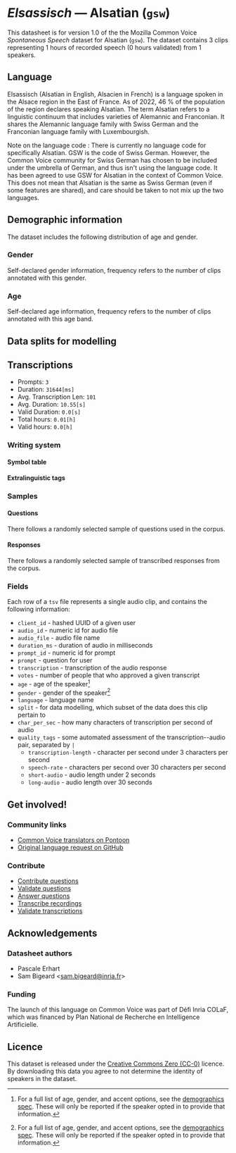 # *Elsassisch* &mdash; Alsatian (`gsw`)
This datasheet is for version 1.0 of the the Mozilla Common Voice *Spontaneous Speech* dataset 
for Alsatian (`gsw`). The dataset contains 3 clips representing 1 hours of recorded
speech (0 hours validated) from 1 speakers.

## Language
<!-- {{LANGUAGE_DESCRIPTION}} -->
<!-- Provide a brief (1-2 paragraph) description of your language -->

Elsassisch (Alsatian in English, Alsacien in French) is a language spoken in the Alsace region in the East of France. As of 2022, 46 % of the population of the region declares speaking Alsatian. The term Alsatian refers to a linguistic continuum that includes varieties of Alemannic and Franconian. It shares the Alemannic language family with Swiss German and the Franconian language family with Luxembourgish.

 Note on the language code : There is currently no language code for specifically Alsatian. GSW is the code of Swiss German. However, the Common Voice community for Swiss German has chosen to be included under the umbrella of German, and thus isn't using the language code. It has been agreed to use GSW for Alsatian in the context of Common Voice. This does not mean that Alsatian is the same as Swiss German (even if some features are shared), and care should be taken to not mix up the two languages.

## Demographic information
The dataset includes the following distribution of age and gender.
<!-- You can get a lot of the information in this section from https://analyzer.cv-toolbox.web.tr/browse -->

### Gender
Self-declared gender information, frequency refers to the number of clips annotated with this gender.
<!-- {{GENDER_TABLE}} -->
<!-- @ AUTOMATICALLY GENERATED @ -->
<!-- | Gender | Frequency |
|--------|-----------|
| male, masculine | ? |
| undeclared | ? |
| female, feminine | ? | -->

### Age
Self-declared age information, frequency refers to the number of clips annotated with this age band.
<!-- {{AGE_TABLE}} -->
<!-- @ AUTOMATICALLY GENERATED @ -->
<!-- | Age band | Frequency |
|----------|-----------|
| teens | ? |
| twenties | ? |
| thirties | ? |
| fourties | ? |
| fifties | ? |
   ...if other age ranges are present in your data, add rows... -->

## Data splits for modelling

## Transcriptions
* Prompts: `3`
* Duration: `31644[ms]`
* Avg. Transcription Len: `101`
* Avg. Duration: `10.55[s]`
* Valid Duration: `0.0[s]`
* Total hours: `0.01[h]`
* Valid hours: `0.0[h]`
<!-- {{TRANSCRIPTIONS_DESCRIPTION}} -->
<!-- A description of the transcription system used -->

### Writing system
<!-- {{WRITING_SYSTEM_DESCRIPTION}} -->
<!-- @ OPTIONAL @ -->
<!-- A description of the writing system (or writing systems) used in the text corpus -->

#### Symbol table
<!-- {{ALPHABET_TABLE}} -->
<!-- @ OPTIONAL @ -->
<!-- If the writing system is alphabetic, you can include the valid alphabet here -->

#### Extralinguistic tags

### Samples

#### Questions
There follows a randomly selected sample of questions used in the corpus.
<!-- {{QUESTIONS_SAMPLE}} -->

#### Responses
There follows a randomly selected sample of transcribed responses from the corpus.
<!-- {{TRANSCRIPTIONS_SAMPLE}} -->


### Fields
Each row of a `tsv` file represents a single audio clip, and contains the following information:

* `client_id` - hashed UUID of a given user
* `audio_id` - numeric id for audio file
* `audio_file` - audio file name
* `duration_ms` - duration of audio in milliseconds
* `prompt_id` - numeric id for prompt
* `prompt` - question for user
* `transcription` - transcription of the audio response
* `votes` - number of people that who approved a given transcript
* `age` - age of the speaker[^1]
* `gender` - gender of the speaker[^1]
* `language` - language name
* `split` - for data modelling, which subset of the data does this clip pertain to
* `char_per_sec` - how many characters of transcription per second of audio
* `quality_tags` - some automated assessment of the transcription--audio pair, separated by `|`
   *  `transcription-length` - character per second under 3 characters per second
   * `speech-rate` - characters per second over 30 characters per second
   * `short-audio` - audio length under 2 seconds
   * `long-audio` - audio length over 30 seconds

#### 
[^1]: For a full list of age, gender, and accent options, see the
[demographics
spec](https://github.com/common-voice/common-voice/blob/main/web/src/stores/demographics.ts). These
will only be reported if the speaker opted in to provide that
information.

## Get involved!

### Community links
* [Common Voice translators on Pontoon](https://pontoon.mozilla.org/gsw/common-voice/contributors/)
* [Original language request on GitHub](https://github.com/common-voice/common-voice/issues/4918)
<!-- {{COMMUNITY_LINKS_LIST}} -->
<!-- @ OPTIONAL @ -->
<!-- Links to community chats / fora -->

### Contribute
* [Contribute questions](https://commonvoice.mozilla.org/spontaneous-speech/beta/question)
* [Validate questions](https://commonvoice.mozilla.org/spontaneous-speech/beta/validate)
* [Answer questions](https://commonvoice.mozilla.org/spontaneous-speech/beta/prompts)
* [Transcribe recordings](https://commonvoice.mozilla.org/spontaneous-speech/beta/transcribe)
* [Validate transcriptions](https://commonvoice.mozilla.org/spontaneous-speech/beta/check-transcript)
<!-- {{CONTRIBUTE_LINKS_LIST}} -->
<!-- Here you can include links for how to contribute to the dataset -->

## Acknowledgements

### Datasheet authors
<!-- {{DATASHEET_AUTHORS_LIST}} -->
<!-- A list in the format of: Your Name &lt;email@email.com&gt; -->

* Pascale Erhart
* Sam Bigeard &lt;sam.bigeard@inria.fr&gt;


### Funding
<!-- {{FUNDING_DESCRIPTION}} -->
<!-- @ OPTIONAL @ -->
<!-- If you received any funding, you can include the acknowledgement here -->
The launch of this language on Common Voice was part of Défi Inria COLaF, which was financed by Plan National de Recherche en Intelligence Artificielle.

## Licence
This dataset is released under the [Creative Commons Zero (CC-0)](https://creativecommons.org/public-domain/cc0/) licence. By downloading this data
you agree to not determine the identity of speakers in the dataset.

